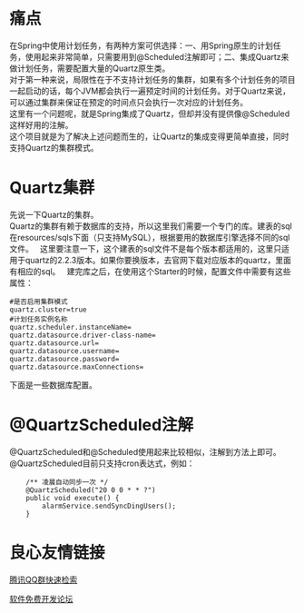 
# 痛点  
在Spring中使用计划任务，有两种方案可供选择：一、用Spring原生的计划任务，使用起来非常简单，只需要用到@Scheduled注解即可；二、集成Quartz来做计划任务，需要配置大量的Quartz原生类。     
对于第一种来说，局限性在于不支持计划任务的集群，如果有多个计划任务的项目一起启动的话，每个JVM都会执行一遍预定时间的计划任务。对于Quartz来说，可以通过集群来保证在预定的时间点只会执行一次对应的计划任务。     
这里有一个问题呢，就是Spring集成了Quartz，但却并没有提供像@Scheduled这样好用的注解。     
这个项目就是为了解决上述问题而生的，让Quartz的集成变得更简单直接，同时支持Quartz的集群模式。    

# Quartz集群
先说一下Quartz的集群。    
Quartz的集群有赖于数据库的支持，所以这里我们需要一个专门的库。建表的sql在resources/sqls下面（只支持MySQL），根据要用的数据库引擎选择不同的sql文件。    
这里要注意一下，这个建表的sql文件不是每个版本都适用的，这里只适用于quartz的2.2.3版本。如果你要换版本，去官网下载对应版本的quartz，里面有相应的sql。      
建完库之后，在使用这个Starter的时候，配置文件中需要有这些属性：    
```
#是否启用集群模式
quartz.cluster=true
#计划任务实例名称
quartz.scheduler.instanceName=
quartz.datasource.driver-class-name=
quartz.datasource.url=
quartz.datasource.username=
quartz.datasource.password=
quartz.datasource.maxConnections=
```  
下面是一些数据库配置。      

# @QuartzScheduled注解
@QuartzScheduled和@Scheduled使用起来比较相似，注解到方法上即可。     
@QuartzScheduled目前只支持cron表达式，例如：   
```
    /** 凌晨自动同步一次 */
    @QuartzScheduled("20 0 0 * * ?")
    public void execute() {
        alarmService.sendSyncDingUsers();
    }
```




 # 良心友情链接

[腾讯QQ群快速检索](http://u.720life.cn/s/8cf73f7c)

[软件免费开发论坛](http://u.720life.cn/s/bbb01dc0)